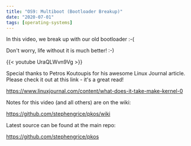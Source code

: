```yaml
---
title: "OS9: Multiboot (Bootloader Breakup)"
date: "2020-07-01"
tags: [operating-systems]
---
```


In this video, we break up with our old bootloader :-(
    
Don't worry, life without it is much better! :-)

<!--truncate-->

{{< youtube UraQLWvn9Vg >}}

Special thanks to Petros Koutoupis for his awesome Linux Journal article. Please check it out at this link - it's a great read!

<https://www.linuxjournal.com/content/what-does-it-take-make-kernel-0>

Notes for this video (and all others) are on the wiki:

<https://github.com/stephengrice/pkos/wiki>

Latest source can be found at the main repo:

<https://github.com/stephengrice/pkos>
